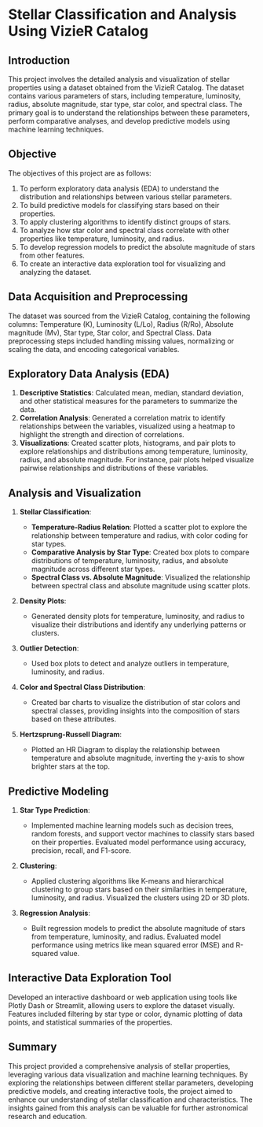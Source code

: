 # Stellar Classification and Analysis Using VizieR Catalog

## Introduction

This project involves the detailed analysis and visualization of stellar properties using a dataset obtained from the VizieR Catalog. The dataset contains various parameters of stars, including temperature, luminosity, radius, absolute magnitude, star type, star color, and spectral class. The primary goal is to understand the relationships between these parameters, perform comparative analyses, and develop predictive models using machine learning techniques.

## Objective

The objectives of this project are as follows:

1. To perform exploratory data analysis (EDA) to understand the distribution and relationships between various stellar parameters.
2. To build predictive models for classifying stars based on their properties.
3. To apply clustering algorithms to identify distinct groups of stars.
4. To analyze how star color and spectral class correlate with other properties like temperature, luminosity, and radius.
5. To develop regression models to predict the absolute magnitude of stars from other features.
6. To create an interactive data exploration tool for visualizing and analyzing the dataset.

## Data Acquisition and Preprocessing

The dataset was sourced from the VizieR Catalog, containing the following columns: Temperature (K), Luminosity (L/Lo), Radius (R/Ro), Absolute magnitude (Mv), Star type, Star color, and Spectral Class. Data preprocessing steps included handling missing values, normalizing or scaling the data, and encoding categorical variables.

## Exploratory Data Analysis (EDA)

1. **Descriptive Statistics**: Calculated mean, median, standard deviation, and other statistical measures for the parameters to summarize the data.
2. **Correlation Analysis**: Generated a correlation matrix to identify relationships between the variables, visualized using a heatmap to highlight the strength and direction of correlations.
3. **Visualizations**: Created scatter plots, histograms, and pair plots to explore relationships and distributions among temperature, luminosity, radius, and absolute magnitude. For instance, pair plots helped visualize pairwise relationships and distributions of these variables.

## Analysis and Visualization

1. **Stellar Classification**:
   - **Temperature-Radius Relation**: Plotted a scatter plot to explore the relationship between temperature and radius, with color coding for star types.
   - **Comparative Analysis by Star Type**: Created box plots to compare distributions of temperature, luminosity, radius, and absolute magnitude across different star types.
   - **Spectral Class vs. Absolute Magnitude**: Visualized the relationship between spectral class and absolute magnitude using scatter plots.

2. **Density Plots**:
   - Generated density plots for temperature, luminosity, and radius to visualize their distributions and identify any underlying patterns or clusters.

3. **Outlier Detection**:
   - Used box plots to detect and analyze outliers in temperature, luminosity, and radius.

4. **Color and Spectral Class Distribution**:
   - Created bar charts to visualize the distribution of star colors and spectral classes, providing insights into the composition of stars based on these attributes.

5. **Hertzsprung-Russell Diagram**:
   - Plotted an HR Diagram to display the relationship between temperature and absolute magnitude, inverting the y-axis to show brighter stars at the top.

## Predictive Modeling

1. **Star Type Prediction**:
   - Implemented machine learning models such as decision trees, random forests, and support vector machines to classify stars based on their properties. Evaluated model performance using accuracy, precision, recall, and F1-score.

2. **Clustering**:
   - Applied clustering algorithms like K-means and hierarchical clustering to group stars based on their similarities in temperature, luminosity, and radius. Visualized the clusters using 2D or 3D plots.

3. **Regression Analysis**:
   - Built regression models to predict the absolute magnitude of stars from temperature, luminosity, and radius. Evaluated model performance using metrics like mean squared error (MSE) and R-squared value.

## Interactive Data Exploration Tool

Developed an interactive dashboard or web application using tools like Plotly Dash or Streamlit, allowing users to explore the dataset visually. Features included filtering by star type or color, dynamic plotting of data points, and statistical summaries of the properties.

## Summary

This project provided a comprehensive analysis of stellar properties, leveraging various data visualization and machine learning techniques. By exploring the relationships between different stellar parameters, developing predictive models, and creating interactive tools, the project aimed to enhance our understanding of stellar classification and characteristics. The insights gained from this analysis can be valuable for further astronomical research and education.
